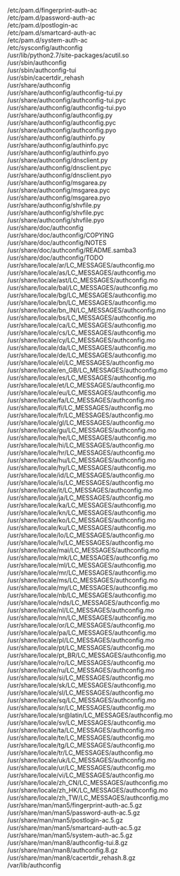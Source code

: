 /etc/pam.d/fingerprint-auth-ac  
/etc/pam.d/password-auth-ac  
/etc/pam.d/postlogin-ac  
/etc/pam.d/smartcard-auth-ac  
/etc/pam.d/system-auth-ac  
/etc/sysconfig/authconfig  
/usr/lib/python2.7/site-packages/acutil.so  
/usr/sbin/authconfig  
/usr/sbin/authconfig-tui  
/usr/sbin/cacertdir\_rehash  
/usr/share/authconfig  
/usr/share/authconfig/authconfig-tui.py  
/usr/share/authconfig/authconfig-tui.pyc  
/usr/share/authconfig/authconfig-tui.pyo  
/usr/share/authconfig/authconfig.py  
/usr/share/authconfig/authconfig.pyc  
/usr/share/authconfig/authconfig.pyo  
/usr/share/authconfig/authinfo.py  
/usr/share/authconfig/authinfo.pyc  
/usr/share/authconfig/authinfo.pyo  
/usr/share/authconfig/dnsclient.py  
/usr/share/authconfig/dnsclient.pyc  
/usr/share/authconfig/dnsclient.pyo  
/usr/share/authconfig/msgarea.py  
/usr/share/authconfig/msgarea.pyc  
/usr/share/authconfig/msgarea.pyo  
/usr/share/authconfig/shvfile.py  
/usr/share/authconfig/shvfile.pyc  
/usr/share/authconfig/shvfile.pyo  
/usr/share/doc/authconfig  
/usr/share/doc/authconfig/COPYING  
/usr/share/doc/authconfig/NOTES  
/usr/share/doc/authconfig/README.samba3  
/usr/share/doc/authconfig/TODO  
/usr/share/locale/ar/LC\_MESSAGES/authconfig.mo  
/usr/share/locale/as/LC\_MESSAGES/authconfig.mo  
/usr/share/locale/ast/LC\_MESSAGES/authconfig.mo  
/usr/share/locale/bal/LC\_MESSAGES/authconfig.mo  
/usr/share/locale/bg/LC\_MESSAGES/authconfig.mo  
/usr/share/locale/bn/LC\_MESSAGES/authconfig.mo  
/usr/share/locale/bn\_IN/LC\_MESSAGES/authconfig.mo  
/usr/share/locale/bs/LC\_MESSAGES/authconfig.mo  
/usr/share/locale/ca/LC\_MESSAGES/authconfig.mo  
/usr/share/locale/cs/LC\_MESSAGES/authconfig.mo  
/usr/share/locale/cy/LC\_MESSAGES/authconfig.mo  
/usr/share/locale/da/LC\_MESSAGES/authconfig.mo  
/usr/share/locale/de/LC\_MESSAGES/authconfig.mo  
/usr/share/locale/el/LC\_MESSAGES/authconfig.mo  
/usr/share/locale/en\_GB/LC\_MESSAGES/authconfig.mo  
/usr/share/locale/es/LC\_MESSAGES/authconfig.mo  
/usr/share/locale/et/LC\_MESSAGES/authconfig.mo  
/usr/share/locale/eu/LC\_MESSAGES/authconfig.mo  
/usr/share/locale/fa/LC\_MESSAGES/authconfig.mo  
/usr/share/locale/fi/LC\_MESSAGES/authconfig.mo  
/usr/share/locale/fr/LC\_MESSAGES/authconfig.mo  
/usr/share/locale/gl/LC\_MESSAGES/authconfig.mo  
/usr/share/locale/gu/LC\_MESSAGES/authconfig.mo  
/usr/share/locale/he/LC\_MESSAGES/authconfig.mo  
/usr/share/locale/hi/LC\_MESSAGES/authconfig.mo  
/usr/share/locale/hr/LC\_MESSAGES/authconfig.mo  
/usr/share/locale/hu/LC\_MESSAGES/authconfig.mo  
/usr/share/locale/hy/LC\_MESSAGES/authconfig.mo  
/usr/share/locale/id/LC\_MESSAGES/authconfig.mo  
/usr/share/locale/is/LC\_MESSAGES/authconfig.mo  
/usr/share/locale/it/LC\_MESSAGES/authconfig.mo  
/usr/share/locale/ja/LC\_MESSAGES/authconfig.mo  
/usr/share/locale/ka/LC\_MESSAGES/authconfig.mo  
/usr/share/locale/kn/LC\_MESSAGES/authconfig.mo  
/usr/share/locale/ko/LC\_MESSAGES/authconfig.mo  
/usr/share/locale/ku/LC\_MESSAGES/authconfig.mo  
/usr/share/locale/lo/LC\_MESSAGES/authconfig.mo  
/usr/share/locale/lv/LC\_MESSAGES/authconfig.mo  
/usr/share/locale/mai/LC\_MESSAGES/authconfig.mo  
/usr/share/locale/mk/LC\_MESSAGES/authconfig.mo  
/usr/share/locale/ml/LC\_MESSAGES/authconfig.mo  
/usr/share/locale/mr/LC\_MESSAGES/authconfig.mo  
/usr/share/locale/ms/LC\_MESSAGES/authconfig.mo  
/usr/share/locale/my/LC\_MESSAGES/authconfig.mo  
/usr/share/locale/nb/LC\_MESSAGES/authconfig.mo  
/usr/share/locale/nds/LC\_MESSAGES/authconfig.mo  
/usr/share/locale/nl/LC\_MESSAGES/authconfig.mo  
/usr/share/locale/nn/LC\_MESSAGES/authconfig.mo  
/usr/share/locale/or/LC\_MESSAGES/authconfig.mo  
/usr/share/locale/pa/LC\_MESSAGES/authconfig.mo  
/usr/share/locale/pl/LC\_MESSAGES/authconfig.mo  
/usr/share/locale/pt/LC\_MESSAGES/authconfig.mo  
/usr/share/locale/pt\_BR/LC\_MESSAGES/authconfig.mo  
/usr/share/locale/ro/LC\_MESSAGES/authconfig.mo  
/usr/share/locale/ru/LC\_MESSAGES/authconfig.mo  
/usr/share/locale/si/LC\_MESSAGES/authconfig.mo  
/usr/share/locale/sk/LC\_MESSAGES/authconfig.mo  
/usr/share/locale/sl/LC\_MESSAGES/authconfig.mo  
/usr/share/locale/sq/LC\_MESSAGES/authconfig.mo  
/usr/share/locale/sr/LC\_MESSAGES/authconfig.mo  
/usr/share/locale/sr@latin/LC\_MESSAGES/authconfig.mo  
/usr/share/locale/sv/LC\_MESSAGES/authconfig.mo  
/usr/share/locale/ta/LC\_MESSAGES/authconfig.mo  
/usr/share/locale/te/LC\_MESSAGES/authconfig.mo  
/usr/share/locale/tg/LC\_MESSAGES/authconfig.mo  
/usr/share/locale/tr/LC\_MESSAGES/authconfig.mo  
/usr/share/locale/uk/LC\_MESSAGES/authconfig.mo  
/usr/share/locale/ur/LC\_MESSAGES/authconfig.mo  
/usr/share/locale/vi/LC\_MESSAGES/authconfig.mo  
/usr/share/locale/zh\_CN/LC\_MESSAGES/authconfig.mo  
/usr/share/locale/zh\_HK/LC\_MESSAGES/authconfig.mo  
/usr/share/locale/zh\_TW/LC\_MESSAGES/authconfig.mo  
/usr/share/man/man5/fingerprint-auth-ac.5.gz  
/usr/share/man/man5/password-auth-ac.5.gz  
/usr/share/man/man5/postlogin-ac.5.gz  
/usr/share/man/man5/smartcard-auth-ac.5.gz  
/usr/share/man/man5/system-auth-ac.5.gz  
/usr/share/man/man8/authconfig-tui.8.gz  
/usr/share/man/man8/authconfig.8.gz  
/usr/share/man/man8/cacertdir\_rehash.8.gz  
/var/lib/authconfig  
